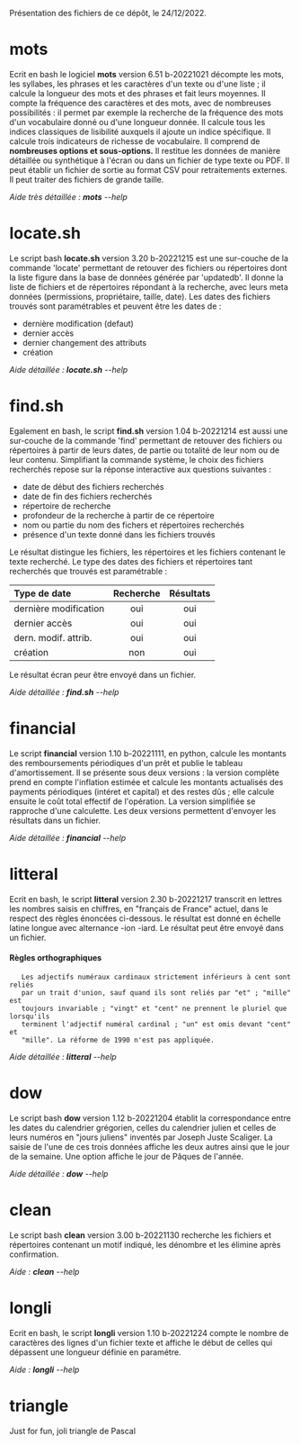 Présentation des fichiers de ce dépôt, le 24/12/2022.
 
# mots #
Ecrit en bash le logiciel **mots** version 6.51 b-20221021 décompte les mots, les syllabes, les phrases et les caractères d'un texte ou d'une liste ; il calcule la longueur des mots et des phrases et fait leurs moyennes. Il compte la fréquence des caractères et des mots, avec de nombreuses possibilités : il permet par exemple la recherche de la fréquence des mots d'un vocabulaire donné ou d'une longueur donnée. Il calcule tous les indices classiques de lisibilité auxquels il ajoute un indice spécifique. Il calcule trois indicateurs de richesse de vocabulaire. Il comprend de **nombreuses options et sous-options.** Il restitue les données de manière détaillée ou synthétique à l'écran ou dans un fichier de type texte ou PDF. Il peut établir un fichier de sortie au format CSV pour retraitements externes. Il peut traiter des fichiers de grande taille.


*Aide très détaillée : **mots** --help*

# locate.sh #
Le script bash **locate.sh** version 3.20 b-20221215 est une sur-couche de la commande 'locate'  permettant de retouver des fichiers ou répertoires dont la liste figure dans la base de données générée par 'updatedb'. Il donne la liste de fichiers et de répertoires répondant à la recherche, avec leurs meta données (permissions, propriétaire, taille, date). Les dates des fichiers trouvés sont paramétrables et peuvent être les dates de :

* dernière modification (defaut)
* dernier accès
* dernier changement des attributs
* création

*Aide détaillée : **locate.sh** --help*

# find.sh # 
Egalement en bash, le script **find.sh** version 1.04 b-20221214 est aussi une sur-couche de la commande 'find' permettant de retouver des fichiers ou répertoires à partir de leurs dates, de partie ou totalité de leur nom ou de leur contenu. Simplifiant la commande système, le choix des fichiers recherchés repose sur la réponse interactive aux questions suivantes :

* date de début des fichiers recherchés
* date de fin des fichiers recherchés
* répertoire de recherche
* profondeur de la recherche à partir de ce répertoire
* nom ou partie du nom des fichers et répertoires recherchés
* présence d'un texte donné dans les fichiers trouvés

Le résultat distingue les fichiers, les répertoires et les fichiers contenant le texte recherché. 
Le type des dates des fichiers et répertoires tant recherchés que trouvés est paramétrable : 
 
| Type de date           |  Recherche  |  Résultats  | 
| :--------------------- | :---------: | :---------: |
| dernière modification  | oui         | oui         |
| dernier accès          | oui         | oui         |
| dern. modif. attrib.   | oui         | oui         |
| création               | non         | oui         |

Le résultat écran peur être envoyé dans un fichier.

*Aide détaillée : **find.sh** --help*

# financial #
Le script **financial** version 1.10 b-20221111, en python, calcule les montants des remboursements périodiques d'un prêt et publie le tableau d'amortissement. Il se présente sous deux versions : la version complète prend en compte l'inflation estimée et calcule les montants actualisés des payments périodiques (intéret et capital) et des restes dûs ; elle calcule ensuite le coût total effectif de l'opération. La  version simplifiée se rapproche d'une calculette. Les deux versions permettent d'envoyer les résultats dans un fichier. 

*Aide détaillée : **financial** --help*

# litteral #

Ecrit en bash, le script **litteral** version 2.30 b-20221217 transcrit en lettres les nombres saisis en chiffres, en "français de France" actuel, dans le respect des règles énoncées ci-dessous. le résultat est donné en échelle latine longue avec alternance -ion -iard. Le résultat peut être envoyé dans un fichier.

#### Règles orthographiques ####

       Les adjectifs numéraux cardinaux strictement inférieurs à cent sont reliés
       par un trait d'union, sauf quand ils sont reliés par "et" ; "mille" est
       toujours invariable ; "vingt" et "cent" ne prennent le pluriel que lorsqu'ils
       terminent l'adjectif numéral cardinal ; "un" est omis devant "cent" et
       "mille". La réforme de 1990 n'est pas appliquée.

*Aide détaillée : **litteral** --help*

# dow #

Le script bash **dow** version 1.12 b-20221204 établit la correspondance entre les dates du calendrier grégorien, celles du calendrier julien et celles de leurs numéros en "jours juliens" inventés par Joseph Juste Scaliger. La saisie de l'une de ces trois données affiche les deux autres ainsi que le jour de la semaine. Une option affiche le jour de Pâques de l'année.

*Aide détaillée : **dow** --help*

# clean #

Le script bash **clean** version 3.00 b-20221130 recherche les fichiers et répertoires contenant un  motif indiqué, les dénombre et les élimine après confirmation.

*Aide : **clean** --help*

# longli #

Ecrit en bash, le script **longli** version 1.10 b-20221224 compte le nombre de caractères des lignes d'un fichier texte et affiche le début de celles qui dépassent une longueur définie en paramétre.

*Aide : **longli** --help*

# triangle #

Just for fun, joli triangle de Pascal



